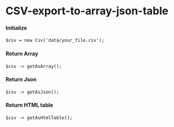 # CSV-export-to-array-json-table

#### Initialize

```
$csv = new Csv('data/your_file.csv');
```

#### Return Array

```
$csv -> getAsArray();
```

#### Return Json

```
$csv -> getAsJson();
```

#### Return HTML table

```
$csv -> getAsHtmlTable();
```

